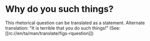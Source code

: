 # Why do you such things?

This rhetorical question can be translated as a statement. Alternate translation: "It is terrible that you do such things!" (See: [[rc://en/ta/man/translate/figs-rquestion]])

